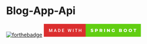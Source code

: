 # Blog-App-Api
[![forthebadge](https://forthebadge.com/images/badges/made-with-java.svg)](https://forthebadge.com)
[![forthebadge](https://github.com/Basudev2806/Blog-App-Api/blob/master/made-with-spring-boot.png)](https://forthebadge.com)